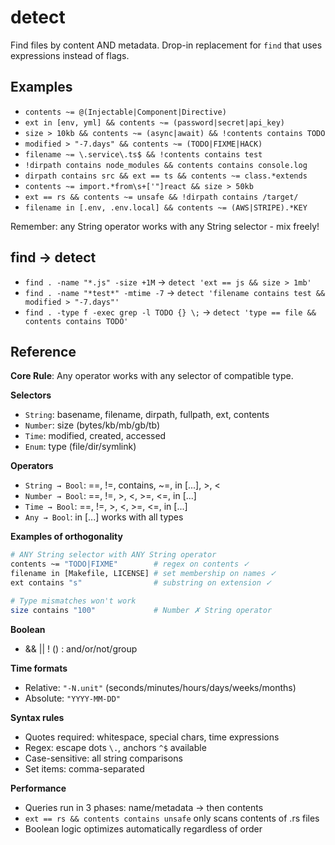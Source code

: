 # detect

Find files by content AND metadata. Drop-in replacement for `find` that uses expressions instead of flags.

## Examples

- `contents ~= @(Injectable|Component|Directive)`
- `ext in [env, yml] && contents ~= (password|secret|api_key)`  
- `size > 10kb && contents ~= (async|await) && !contents contains TODO`
- `modified > "-7.days" && contents ~= (TODO|FIXME|HACK)`
- `filename ~= \.service\.ts$ && !contents contains test`
- `!dirpath contains node_modules && contents contains console.log`
- `dirpath contains src && ext == ts && contents ~= class.*extends`
- `contents ~= import.*from\s+['"]react && size > 50kb`
- `ext == rs && contents ~= unsafe && !dirpath contains /target/`
- `filename in [.env, .env.local] && contents ~= (AWS|STRIPE).*KEY`

Remember: any String operator works with any String selector - mix freely!

## find → detect

- `find . -name "*.js" -size +1M` → `detect 'ext == js && size > 1mb'`
- `find . -name "*test*" -mtime -7` → `detect 'filename contains test && modified > "-7.days"'`
- `find . -type f -exec grep -l TODO {} \;` → `detect 'type == file && contents contains TODO'`

## Reference

**Core Rule**: Any operator works with any selector of compatible type.

**Selectors**
- `String`: basename, filename, dirpath, fullpath, ext, contents
- `Number`: size (bytes/kb/mb/gb/tb)
- `Time`: modified, created, accessed  
- `Enum`: type (file/dir/symlink)

**Operators** 
- `String → Bool`: ==, !=, contains, ~=, in [...], >, <
- `Number → Bool`: ==, !=, >, <, >=, <=, in [...]
- `Time → Bool`: ==, !=, >, <, >=, <=, in [...]
- `Any → Bool`: in [...] works with all types

**Examples of orthogonality**
```bash
# ANY String selector with ANY String operator
contents ~= "TODO|FIXME"        # regex on contents ✓
filename in [Makefile, LICENSE] # set membership on names ✓
ext contains "s"                # substring on extension ✓

# Type mismatches won't work
size contains "100"             # Number ✗ String operator
```

**Boolean**
- && || ! () : and/or/not/group

**Time formats**
- Relative: `"-N.unit"` (seconds/minutes/hours/days/weeks/months)
- Absolute: `"YYYY-MM-DD"` 

**Syntax rules**
- Quotes required: whitespace, special chars, time expressions
- Regex: escape dots `\.`, anchors `^$` available
- Case-sensitive: all string comparisons
- Set items: comma-separated

**Performance**
- Queries run in 3 phases: name/metadata → then contents
- `ext == rs && contents contains unsafe` only scans contents of .rs files
- Boolean logic optimizes automatically regardless of order